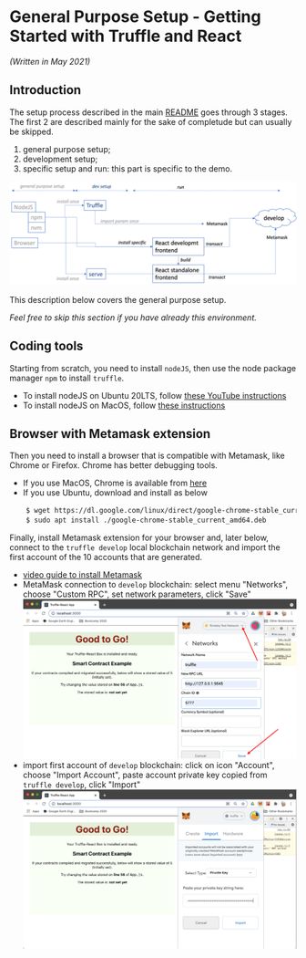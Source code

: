 # General Purpose Setup - Getting Started with Truffle and React
*(Written in May 2021)*
## Introduction

The setup process described in the main [README](./README.md) goes through 3 stages. The first 2 are described mainly for the sake of completude but can usually be skipped.
1. general purpose setup;
2. development setup;
3. specific setup and run: this part is specific to the demo.

![Demo Lifecycle](./todos.png)

  
This description below covers the general purpose setup.

_Feel free to skip this section if you have already this environment._
## Coding tools
Starting from scratch, you need to install `nodeJS`, then use the node package manager `npm` to install `truffle`.
* To install nodeJS on Ubuntu 20LTS, follow [these YouTube instructions](https://www.youtube.com/watch?v=OMhMnj7SBRQ)
* To install nodeJS on MacOS, follow [these instructions](https://dyclassroom.com/howto-mac/how-to-install-nodejs-and-npm-on-mac-using-homebrew)

## Browser with Metamask extension
Then you need to install a browser that is compatible with Metamask, like Chrome or Firefox. Chrome has better debugging tools.
* If you use MacOS, Chrome is available from [here](https://support.google.com/chrome/answer/95346?)
* If you use Ubuntu, download and install as below
``` bash
    $ wget https://dl.google.com/linux/direct/google-chrome-stable_current_amd64.deb
    $ sudo apt install ./google-chrome-stable_current_amd64.deb
```
Finally, install Metamask extension for your browser and, later below, connect to the `truffle develop` local blockchain network and import the first account of the 10 accounts that are generated.
  * [video guide to install Metamask](https://youtu.be/WAStJtjYI_c) 
  * MetaMask connection to `develop` blockchain: select menu "Networks", choose "Custom RPC", set network parameters, click "Save" ![MetaMask Network](./screenMetaMaskNet.png)
  * import first account of `develop` blockchain: click on icon "Account", choose "Import Account", paste account private key copied from `truffle develop`, click "Import" ![MetaMask Network](./screenMetaMaskAccount.png)

